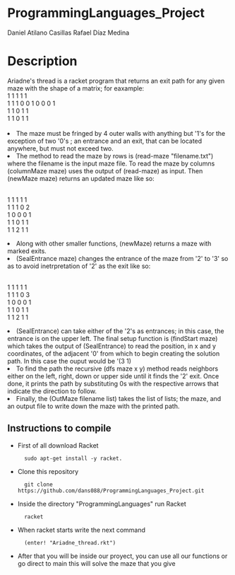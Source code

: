 # ProgrammingLanguages_Project

Daniel Atilano Casillas
Rafael Díaz Medina 
</br>

<h1> Description </h1>
Ariadne's thread is a racket program that returns an exit path for any given maze with the shape of a matrix; for eaxample:
</br>
1 1 1 1 1 </br>
1 1 1 0 0 
1 0 0 0 1 </br>   
1 1 0 1 1 </br>
1 1 0 1 1 </br>

</br>
<li> The maze must be fringed by 4 outer walls with anything but '1's for the exception of two '0's ; an entrance and an exit, that can be located anywhere, but must not exceed two.</li>

<li> The method to read the maze by rows is (read-maze "filename.txt") where the filename is the input maze file. To read the maze by columns (columnMaze maze) uses the output of
  (read-maze) as input. Then (newMaze maze) returns an updated maze like so: </li>
</br>

1 1 1 1 1 </br>
1 1 1 0 2 </br>
1 0 0 0 1 </br>
1 1 0 1 1 </br>
1 1 2 1 1 </br>

<li> Along with other smaller functions, (newMaze) returns a maze with marked exits. </li>
<li> (SealEntrance maze) changes the entrance of the maze from '2' to '3' so as to avoid inetrpretation of '2' as the exit like so: </li>
</br>

1 1 1 1 1 </br>
1 1 1 0 3 </br>
1 0 0 0 1 </br>
1 1 0 1 1 </br>
1 1 2 1 1 </br>

<li> (SealEntrance) can take either of the '2's as entrances; in this case, the entrance is on the upper left. The final setup function is (findStart maze) which takes the output of (SealEntrance) to read the position, in x and y coordinates, of the adjacent '0' from which to begin creating the solution path. 
In this case the ouput would be '(3 1) </li>
<li> To find the path the recursive (dfs maze x y) method reads neighbors either on the left, right, down or upper side until it finds the '2' exit. Once done, it prints the path by substituting 0s with the respective arrows that indicate the direction to follow. </li>
<li> Finally, the (OutMaze filename list) takes the list of lists; the maze, and an output file to write down the maze with the printed path. </li>


## Instructions to compile
* First of all download Racket
        
        sudo apt-get install -y racket.
* Clone this repository
        
        git clone https://github.com/dans088/ProgrammingLanguages_Project.git

* Inside the directory "ProgrammingLanguages" run Racket
        
        racket
* When racket starts write the next command

        (enter! "Ariadne_thread.rkt")
* After that you will be inside our proyect, you can use all our functions or go direct to main this will solve the maze that you give


